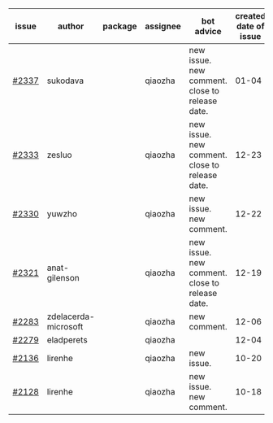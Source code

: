| issue | author | package | assignee | bot advice | created date of issue | target release date | date from target |
| ------ | ------ | ------ | ------ | ------ | ------ | ------ | :-----: |
| [#2337](https://github.com/Azure/sdk-release-request/issues/2337) | sukodava |  | qiaozha | new issue. new comment. close to release date.  | 01-04 | 01-06 | 0 |
| [#2333](https://github.com/Azure/sdk-release-request/issues/2333) | zesluo |  | qiaozha | new issue. new comment. close to release date.  | 12-23 | 01-07 | 1 |
| [#2330](https://github.com/Azure/sdk-release-request/issues/2330) | yuwzho |  | qiaozha | new issue. new comment. | 12-22 | 01-17 |  |
| [#2321](https://github.com/Azure/sdk-release-request/issues/2321) | anat-gilenson |  | qiaozha | new issue. new comment. close to release date.  | 12-19 | 01-03 | -2 |
| [#2283](https://github.com/Azure/sdk-release-request/issues/2283) | zdelacerda-microsoft |  | qiaozha | new comment. | 12-06 | 12-09 |  |
| [#2279](https://github.com/Azure/sdk-release-request/issues/2279) | eladperets |  | qiaozha |  | 12-04 | 12-08 |  |
| [#2136](https://github.com/Azure/sdk-release-request/issues/2136) | lirenhe |  | qiaozha | new issue. | 10-20 | 11-01 |  |
| [#2128](https://github.com/Azure/sdk-release-request/issues/2128) | lirenhe |  | qiaozha | new issue. new comment. | 10-18 | 11-01 |  |
